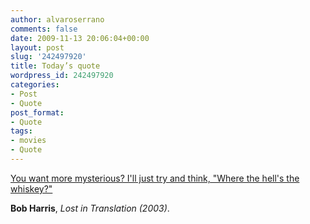 ```yaml
---
author: alvaroserrano
comments: false
date: 2009-11-13 20:06:04+00:00
layout: post
slug: '242497920'
title: Today’s quote
wordpress_id: 242497920
categories:
- Post
- Quote
post_format:
- Quote
tags:
- movies
- Quote
---
```


[You want more mysterious? I'll just try and think, "Where the hell's the whiskey?" ](http://www.imdb.com/title/tt0335266/quotes)

**Bob Harris**, _Lost in Translation (2003)_.
